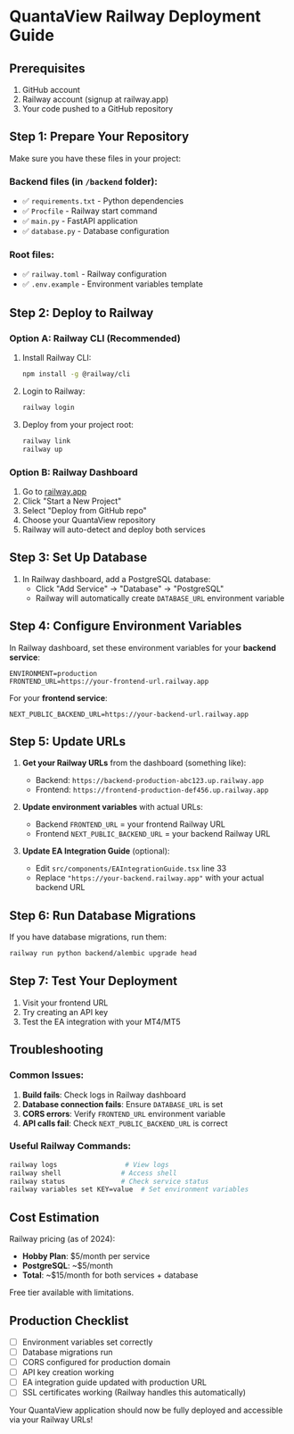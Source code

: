# QuantaView Railway Deployment Guide

## Prerequisites
1. GitHub account
2. Railway account (signup at railway.app)
3. Your code pushed to a GitHub repository

## Step 1: Prepare Your Repository

Make sure you have these files in your project:

### Backend files (in `/backend` folder):
- ✅ `requirements.txt` - Python dependencies
- ✅ `Procfile` - Railway start command
- ✅ `main.py` - FastAPI application
- ✅ `database.py` - Database configuration

### Root files:
- ✅ `railway.toml` - Railway configuration
- ✅ `.env.example` - Environment variables template

## Step 2: Deploy to Railway

### Option A: Railway CLI (Recommended)
1. Install Railway CLI:
   ```bash
   npm install -g @railway/cli
   ```

2. Login to Railway:
   ```bash
   railway login
   ```

3. Deploy from your project root:
   ```bash
   railway link
   railway up
   ```

### Option B: Railway Dashboard
1. Go to [railway.app](https://railway.app)
2. Click "Start a New Project"
3. Select "Deploy from GitHub repo"
4. Choose your QuantaView repository
5. Railway will auto-detect and deploy both services

## Step 3: Set Up Database

1. In Railway dashboard, add a PostgreSQL database:
   - Click "Add Service" → "Database" → "PostgreSQL"
   - Railway will automatically create `DATABASE_URL` environment variable

## Step 4: Configure Environment Variables

In Railway dashboard, set these environment variables for your **backend service**:

```
ENVIRONMENT=production
FRONTEND_URL=https://your-frontend-url.railway.app
```

For your **frontend service**:
```
NEXT_PUBLIC_BACKEND_URL=https://your-backend-url.railway.app
```

## Step 5: Update URLs

1. **Get your Railway URLs** from the dashboard (something like):
   - Backend: `https://backend-production-abc123.up.railway.app`
   - Frontend: `https://frontend-production-def456.up.railway.app`

2. **Update environment variables** with actual URLs:
   - Backend `FRONTEND_URL` = your frontend Railway URL
   - Frontend `NEXT_PUBLIC_BACKEND_URL` = your backend Railway URL

3. **Update EA Integration Guide** (optional):
   - Edit `src/components/EAIntegrationGuide.tsx` line 33
   - Replace `"https://your-backend.railway.app"` with your actual backend URL

## Step 6: Run Database Migrations

If you have database migrations, run them:

```bash
railway run python backend/alembic upgrade head
```

## Step 7: Test Your Deployment

1. Visit your frontend URL
2. Try creating an API key
3. Test the EA integration with your MT4/MT5

## Troubleshooting

### Common Issues:

1. **Build fails**: Check logs in Railway dashboard
2. **Database connection fails**: Ensure `DATABASE_URL` is set
3. **CORS errors**: Verify `FRONTEND_URL` environment variable
4. **API calls fail**: Check `NEXT_PUBLIC_BACKEND_URL` is correct

### Useful Railway Commands:

```bash
railway logs                 # View logs
railway shell               # Access shell
railway status              # Check service status
railway variables set KEY=value  # Set environment variables
```

## Cost Estimation

Railway pricing (as of 2024):
- **Hobby Plan**: $5/month per service
- **PostgreSQL**: ~$5/month
- **Total**: ~$15/month for both services + database

Free tier available with limitations.

## Production Checklist

- [ ] Environment variables set correctly
- [ ] Database migrations run
- [ ] CORS configured for production domain
- [ ] API key creation working
- [ ] EA integration guide updated with production URL
- [ ] SSL certificates working (Railway handles this automatically)

Your QuantaView application should now be fully deployed and accessible via your Railway URLs!